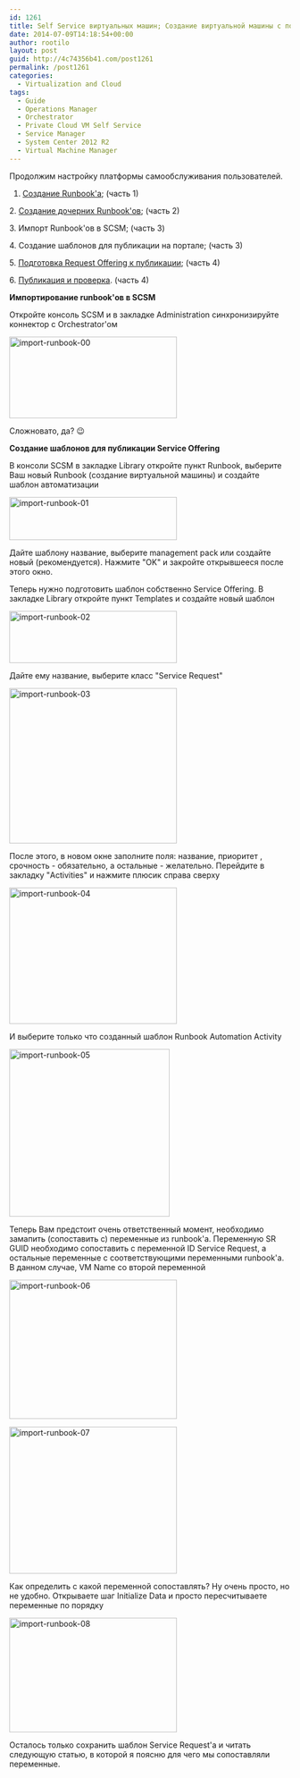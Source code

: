 ```yaml
---
id: 1261
title: Self Service виртуальных машин; Создание виртуальной машины с портала SCSM (часть 3)
date: 2014-07-09T14:18:54+00:00
author: rootilo
layout: post
guid: http://4c74356b41.com/post1261
permalink: /post1261
categories:
  - Virtualization and Cloud
tags:
  - Guide
  - Operations Manager
  - Orchestrator
  - Private Cloud VM Self Service
  - Service Manager
  - System Center 2012 R2
  - Virtual Machine Manager
---
```

Продолжим настройку платформы самообслуживания пользователей.
  
1. [Создание Runbook'а](http://4c74356b41.com/post1176); (часть 1)
  
2. [Создание дочерних Runbook'ов](http://4c74356b41.com/post1227); (часть 2)
  
3. Импорт Runbook'ов в SCSM; (часть 3)
  
4. Создание шаблонов для публикации на портале; (часть 3)
  
5. [Подготовка Request Offering к публикации](http://4c74356b41.com/post1284); (часть 4)
  
6. [Публикация и проверка](http://4c74356b41.com/post1284). (часть 4)

**Импортирование runbook'ов в SCSM**
  
Откройте консоль SCSM и в закладке Administration синхронизируйте коннектор с Orchestrator'ом
  
<a href="http://4c74356b41.com/wp-content/uploads/2016/02/import-runbook-00.png" rel="attachment wp-att-5098"><img src="http://4c74356b41.com/wp-content/uploads/2016/02/import-runbook-00-300x146.png" alt="import-runbook-00" width="300" height="146" /></a>
  
Сложновато, да? 😉

**Создание шаблонов для публикации Service Offering**
  
В консоли SCSM в закладке Library откройте пункт Runbook, выберите Ваш новый Runbook (создание виртуальной машины) и создайте шаблон автоматизации
  
<a href="http://4c74356b41.com/wp-content/uploads/2016/02/import-runbook-01.png" rel="attachment wp-att-5101"><img src="http://4c74356b41.com/wp-content/uploads/2016/02/import-runbook-01-300x77.png" alt="import-runbook-01" width="300" height="77" /></a>
  
Дайте шаблону название, выберите management pack или создайте новый (рекомендуется). Нажмите "OK" и закройте открывшееся после этого окно.

Теперь нужно подготовить шаблон собственно Service Offering. В закладке Library откройте пункт Templates и создайте новый шаблон
  
<a href="http://4c74356b41.com/wp-content/uploads/2016/02/import-runbook-02.png" rel="attachment wp-att-5105"><img src="http://4c74356b41.com/wp-content/uploads/2016/02/import-runbook-02-300x93.png" alt="import-runbook-02" width="300" height="93" /></a>
  
Дайте ему название, выберите класс "Service Request"
  
<a href="http://4c74356b41.com/wp-content/uploads/2016/02/import-runbook-03.png" rel="attachment wp-att-5108"><img src="http://4c74356b41.com/wp-content/uploads/2016/02/import-runbook-03-300x278.png" alt="import-runbook-03" width="300" height="278" /></a>
  
После этого, в новом окне заполните поля: название, приоритет , срочность - обязательно, а остальные - желательно. Перейдите в закладку "Activities" и нажмите плюсик справа сверху
  
<a href="http://4c74356b41.com/wp-content/uploads/2016/02/import-runbook-04.png" rel="attachment wp-att-5111"><img src="http://4c74356b41.com/wp-content/uploads/2016/02/import-runbook-04-300x244.png" alt="import-runbook-04" width="300" height="244" /></a>
  
И выберите только что созданный шаблон Runbook Automation Activity
  
<a href="http://4c74356b41.com/wp-content/uploads/2016/02/import-runbook-05.png" rel="attachment wp-att-5115"><img src="http://4c74356b41.com/wp-content/uploads/2016/02/import-runbook-05-287x300.png" alt="import-runbook-05" width="287" height="300" /></a>
  
Теперь Вам предстоит очень ответственный момент, необходимо замапить (сопоставить с) переменные из runbook'а. Переменную SR GUID необходимо сопоставить с переменной ID Service Request, а остальные переменные с соответствующими переменными runbook'а. В данном случае, VM Name со второй переменной
  
<a href="http://4c74356b41.com/wp-content/uploads/2016/02/import-runbook-06.png" rel="attachment wp-att-5118"><img src="http://4c74356b41.com/wp-content/uploads/2016/02/import-runbook-06-300x249.png" alt="import-runbook-06" width="300" height="249" /></a>
  
<a href="http://4c74356b41.com/wp-content/uploads/2016/02/import-runbook-07.png" rel="attachment wp-att-5122"><img src="http://4c74356b41.com/wp-content/uploads/2016/02/import-runbook-07-300x263.png" alt="import-runbook-07" width="300" height="263" /></a>
  
Как определить с какой переменной сопоставлять? Ну очень просто, но не удобно. Открываете шаг Initialize Data и просто пересчитываете переменные по порядку
  
<a href="http://4c74356b41.com/wp-content/uploads/2016/02/import-runbook-08.png" rel="attachment wp-att-5126"><img src="http://4c74356b41.com/wp-content/uploads/2016/02/import-runbook-08-300x205.png" alt="import-runbook-08" width="300" height="205" /></a>
  
Осталось только сохранить шаблон Service Request'а и читать следующую статью, в которой я поясню для чего мы сопоставляли переменные.